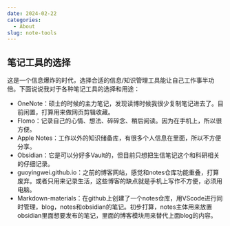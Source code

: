 ```yaml
---
date: 2024-02-22
categories:
  - About
slug: note-tools
---
```


## 笔记工具的选择

这是一个信息爆炸的时代，选择合适的信息/知识管理工具能让自己工作事半功倍。下面说说我对于各种笔记工具的选择和用途：

- OneNote：硕士的时候的主力笔记，发现读博时候我很少复制笔记进去了。目前闲置，打算用来做网页剪辑收藏。
- Flomo：记录自己的心情、想法、碎碎念、稍后阅读。因为在手机上，所以很方便。
- Apple Notes：工作以外的知识储备库，有很多个人信息在里面，所以不方便分享。
- Obsidian：它是可以分好多Vault的，但目前只想把生信笔记这个和科研相关的仔细记录。
- guoyingwei.github.io：之前的博客网站，感觉和notes仓库功能重叠，打算废弃。或者只用来记录生活，这些博客的缺点就是手机上写作不方便，必须用电脑。
- Markdown-materials：在github上创建了一个notes仓库，用VScode进行同时管理，blog，notes和obsidian的笔记。初步打算，notes主体用来放置obsidian里面想要发布的笔记，里面的博客模块用来替代上面blog的内容。

